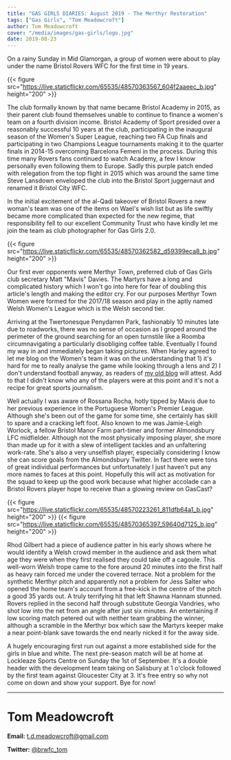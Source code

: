 ```yaml
---
title: "GAS GIRLS DIARIES: August 2019 - The Merthyr Restoration"
tags: ["Gas Girls", "Tom Meadowcroft"]
author: Tom Meadowcroft
cover: "/media/images/gas-girls/logo.jpg"
date: 2019-08-23
---
```


On a rainy Sunday in Mid Glamorgan, a group of women were about to play under the name Bristol Rovers WFC for the first time in 19 years.

<!--more-->

{{< figure src="https://live.staticflickr.com/65535/48570363567_604f2aaeec_b.jpg" height="200" >}}

The club formally known by that name became Bristol Academy in 2015, as their parent club found themselves unable to continue to finance a women's team on a fourth division income. Bristol Academy of Sport presided over a reasonably successful 10 years at the club, participating in the inaugural season of the Women's Super League, reaching two FA Cup finals and participating in two Champions League tournaments making it to the quarter finals in 2014-15 overcoming Barcelona Femení in the process. During this time many Rovers fans continued to watch Academy, a few I know personally even following them to Europe. Sadly this purple patch ended with relegation from the top flight in 2015 which was around the same time Steve Lansdown enveloped the club into the Bristol Sport juggernaut and renamed it Bristol City WFC.

In the initial excitement of the al-Qadi takeover of Bristol Rovers a new woman's team was one of the items on Wael's wish list but as life swiftly became more complicated than expected for the new regime, that responsibility fell to our excellent Community Trust who have kindly let me join the team as club photographer for Gas Girls 2.0.

{{< figure src="https://live.staticflickr.com/65535/48570362582_d59399eca8_b.jpg" height="200" >}}

Our first ever opponents were Merthyr Town, preferred club of Gas Girls club secretary Matt "Mavis" Davies. The Martyrs have a long and complicated history which I won't go into here for fear of doubling this article's length and making the editor cry. For our purposes Merthyr Town Women were formed for the 2017/18 season and play in the aptly named Welsh Women's League which is the Welsh second tier.

Arriving at the Twertonesque Penydarren Park, fashionably 10 minutes late due to roadworks, there was no sense of occasion as I groped around the perimeter of the ground searching for an open turnstile like a Roomba circumnavigating a particularly disobliging coffee table. Eventually I found my way in and immediately began taking pictures. When Harley agreed to let me blog on the Women's team it was on the understanding that 1) it's hard for me to really analyse the game while looking through a lens and 2) I don't understand football anyway, as readers of [my old blog](http://partizanbristle.blogspot.com/) will attest. Add to that I didn't know who any of the players were at this point and it's not a recipe for great sports journalism.

<script async src="//pagead2.googlesyndication.com/pagead/js/adsbygoogle.js"></script>
<!-- GasCast Blog Ad -->
<ins class="adsbygoogle"
     style="display:block"
     data-ad-client="ca-pub-8805482732507166"
     data-ad-slot="7113725307"
     data-ad-format="auto"
     data-full-width-responsive="true"></ins>
<script>
(adsbygoogle = window.adsbygoogle || []).push({});
</script>

Well actually I was aware of Rossana Rocha, hotly tipped by Mavis due to her previous experience in the Portuguese Women's Premier League. Although she's been out of the game for some time, she certainly has skill to spare and a cracking left foot. Also known to me was Jamie-Leigh Worlock, a fellow Bristol Manor Farm part-timer and former Almondsbury LFC midfielder. Although not the most physically imposing player, she more than made up for it with a slew of intelligent tackles and an unfaltering work-rate. She's also a very unselfish player, especially considering I know she can score goals from the Almondsbury Twitter. In fact there were tons of great individual performances but unfortunately I just haven't put any more names to faces at this point. Hopefully this will act as motivation for the squad to keep up the good work because what higher accolade can a Bristol Rovers player hope to receive than a glowing review on GasCast?  

{{< figure src="https://live.staticflickr.com/65535/48570223261_811dfb64a1_b.jpg" height="200" >}}
{{< figure src="https://live.staticflickr.com/65535/48570365397_59640d7125_b.jpg" height="200" >}}

Rhod Gilbert had a piece of audience patter in his early shows where he would identify a Welsh crowd member in the audience and ask them what age they were when they first realised they could take off a cagoule. This well-worn Welsh trope came to the fore around 20 minutes into the first half as heavy rain forced me under the covered terrace. Not a problem for the synthetic Merthyr pitch and apparently not a problem for Jess Salter who opened the home team's account from a free-kick in the centre of the pitch a good 35 yards out. A truly terrifying hit that left Shawna Hannam stunned. Rovers replied in the second half through substitute Georgia Vandries, who shot low into the net from an angle after just six minutes. An entertaining if low scoring match petered out with neither team grabbing the winner, although a scramble in the Merthyr box which saw the Martyrs keeper make a near point-blank save towards the end nearly nicked it for the away side.

A hugely encouraging first run out against a more established side for the girls in blue and white. The next pre-season match will be at home at Lockleaze Sports Centre on Sunday the 1st of September. It's a double header with the development team taking on Salisbury at 1 o'clock followed by the first team against Gloucester City at 3. It's free entry so why not come on down and show your support. Bye for now!

---

# Tom Meadowcroft

__Email:__ [t.d.meadowcroft@gmail.com](mailto:t.d.meadowcroft@gmail.com)

__Twitter:__ [@brwfc_tom](https://twitter.com/brwfc_tom)

<script src="https://www.buzzsprout.com/276671.js?player=large" type="text/javascript" charset="utf-8"></script>

<script async src="//pagead2.googlesyndication.com/pagead/js/adsbygoogle.js"></script>
<!-- GasCast Blog Ad -->
<ins class="adsbygoogle"
     style="display:block"
     data-ad-client="ca-pub-8805482732507166"
     data-ad-slot="7113725307"
     data-ad-format="auto"
     data-full-width-responsive="true"></ins>
<script>
(adsbygoogle = window.adsbygoogle || []).push({});
</script>